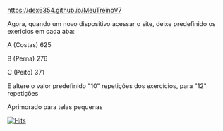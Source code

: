 https://dex6354.github.io/MeuTreinoV7

Agora, quando um novo dispositivo acessar o site, deixe predefinido os exericios em cada aba:

A (Costas)
625

B (Perna)
276

C (Peito)
371

E altere o valor predefinido "10" repetições dos exercícios, para "12" repetições

Aprimorado para telas pequenas



[![Hits](https://hits.sh/hits.sh/3139fffb-8124-4b59-8b75-349060517718-00-btff5t3jp01r.worf.replit.dev.svg)](https://hits.sh/hits.sh/3139fffb-8124-4b59-8b75-349060517718-00-btff5t3jp01r.worf.replit.dev/)
